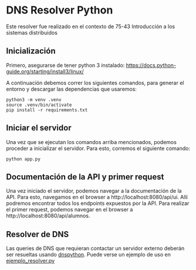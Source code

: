 # DNS Resolver Python
Este resolver fue realizado en el contexto de 75-43 Introducción a los sistemas distribuidos
## Inicialización
Primero, asegurarse de tener python 3 instalado: https://docs.python-guide.org/starting/install3/linux/

A continuación debemos correr los siguientes comandos, para generar el entorno y descargar las dependencias que usaremos:

    python3 -m venv .venv
    source .venv/bin/activate
    pip install -r requirements.txt

## Iniciar el servidor
Una vez que se ejecutan los comandos arriba mencionados, podemos proceder a inicializar el servidor. Para esto, corremos el siguiente comando:

    python app.py

## Documentación de la API y primer request

Una vez iniciado el servidor, podemos navegar a la documentación de la API. Para esto, navegamos en el browser a http://localhost:8080/api/ui.
Allí podremos encontrar todos los endpoints expuestos por la API.
Para realizar el primer request, podemos navegar en el browser a http://localhost:8080/api/alumnos.

## Resolver de DNS
Las queries de DNS que requieran contactar un servidor externo deberán ser resueltas usando 
[dnspython](http://www.dnspython.org/docs/1.16.0/). Puede verse un ejemplo
de uso en [ejemplo_resolver.py](./ejemplo_resolver.py)